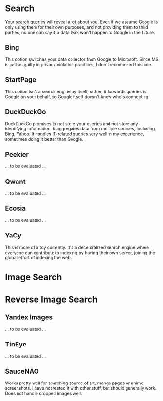 # Search

Your search queries will reveal a lot about you. Even if we assume Google is only using them for their own purposes, and not providing them to third parties, no one can say if a data leak won't happen to Google in the future.

## Bing

This option switches your data collector from Google to Microsoft. Since MS is just as guilty in privacy violation practices, I don't recommend this one. 

## StartPage

This option isn't a search engine by itself, rather, it forwards queries to Google on your behalf, so Google itself doesn't know who's connecting.

## DuckDuckGo

DuckDuckGo promises to not store your queries and not store any identifying information. It aggregates data from multiple sources, including Bing, Yahoo. It handles IT-related queries very well in my experience, sometimes doing it better than Google.

## Peekier

... to be evaluated ...

## Qwant

... to be evaluated ...

## Ecosia

... to be evaluated ...

## YaCy

This is more of a toy currently. It's a decentralized search engine where everyone can contribute to indexing by having their own server, joining the global effort of indexing the web. 

# Image Search


# Reverse Image Search

## Yandex Images

... to be evaluated ...

## TinEye

... to be evaluated ...

## SauceNAO

Works pretty well for searching source of art, manga pages or anime screenshots. I have not tested it with other stuff, but should generally work. Does not handle cropped images well.